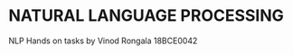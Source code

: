 <h1>
NATURAL LANGUAGE PROCESSING
</h1>
NLP Hands on tasks by Vinod Rongala 18BCE0042


             
